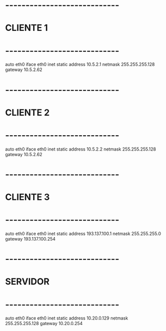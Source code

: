 # ----------------------------
# CLIENTE 1
# ----------------------------
auto eth0
iface eth0 inet static
	address 10.5.2.1
	netmask 255.255.255.128
	gateway 10.5.2.62

# ----------------------------
# CLIENTE 2
# ----------------------------
auto eth0
iface eth0 inet static
	address 10.5.2.2
	netmask 255.255.255.128
	gateway 10.5.2.62

# ----------------------------
# CLIENTE 3
# ----------------------------
auto eth0
iface eth0 inet static
	address 193.137.100.1
	netmask 255.255.255.0
	gateway 193.137.100.254

# ----------------------------
# SERVIDOR
# ----------------------------
auto eth0
iface eth0 inet static
	address 10.20.0.129
	netmask 255.255.255.128
	gateway 10.20.0.254
